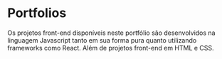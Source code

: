 # Portfolios

Os projetos front-end disponíveis neste portfólio são desenvolvidos na linguagem Javascript tanto em sua forma pura quanto utilizando frameworks como React. Além de projetos front-end em HTML e CSS.